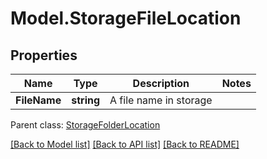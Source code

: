 # Model.StorageFileLocation
## Properties
Name | Type | Description | Notes
------------ | ------------- | ------------- | -------------
**FileName** | **string** | A file name in storage              | 

 Parent class: [StorageFolderLocation](StorageFolderLocation.md)

[[Back to Model list]](README.md#documentation-for-models) [[Back to API list]](README.md#documentation-for-api-endpoints) [[Back to README]](README.md)


